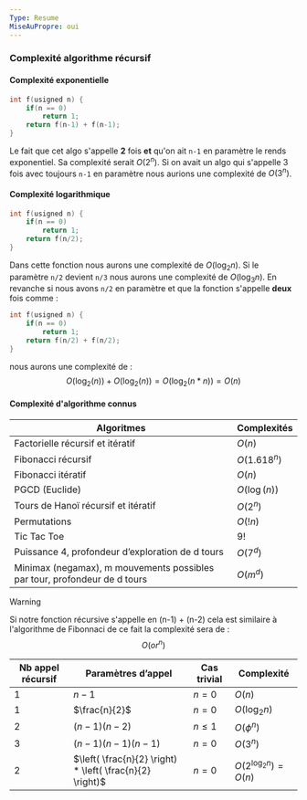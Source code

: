 ```yaml
---
Type: Resume
MiseAuPropre: oui
---
```


### Complexité algorithme récursif
#### Complexité exponentielle
```cpp
int f(usigned n) {
	if(n == 0)
		return 1;
	return f(n-1) + f(n-1);
}
```
Le fait que cet algo s'appelle **2** fois **et** qu'on ait `n-1` en paramètre le rends exponentiel. Sa complexité serait $O(2^n)$. Si on avait un algo qui s'appelle 3 fois avec toujours `n-1` en paramètre nous aurions une complexité de $O(3^n)$.
#### Complexité logarithmique
```cpp
int f(usigned n) { 
	if(n == 0) 
		return 1; 
	return f(n/2);
}
```
Dans cette fonction nous aurons une complexité de $O(\log_{2}n)$. Si le paramètre `n/2` devient `n/3` nous aurons une complexité de $O(\log_{3}n)$. 
En revanche si nous avons `n/2` en paramètre et que la fonction s'appelle **deux** fois comme : 
```cpp
int f(usigned n) { 
	if(n == 0) 
		return 1; 
	return f(n/2) + f(n/2);
}

```
nous aurons une complexité de : 
$$O(\log_{2}(n)) + O(\log_{2}(n)) = O(\log_{2}(n*n)) = O(n)$$
#### Complexité d'algorithme connus

|Algoritmes|Complexités|
|-----|------|
|Factorielle récursif et itératif|$O(n)$|
|Fibonacci récursif|$O(1.618^n)$|
|Fibonacci itératif|$O(n)$|
|PGCD (Euclide)|$O(\log(n))$|
|Tours de Hanoï récursif et itératif|$O(2^n)$|
|Permutations|$O(!n)$|
|Tic Tac Toe|9!|
|Puissance 4, profondeur d’exploration de d tours|$O(7^d)$|
|Minimax (negamax), m mouvements possibles par tour, profondeur de d tours|$O(m^d)$|

>[!warning]
> Si notre fonction récursive s'appelle en (n-1) + (n-2) cela est similaire à l'algorithme de Fibonnaci de ce fait la complexité sera de :
> $$ O(or^n) $$


| Nb appel récursif | Paramètres d’appel                                        | Cas trivial | Complexité                |
| ----------------- | --------------------------------------------------------- | ----------- | ------------------------- |
| 1                 | $n-1$                                                     | $n = 0$     | $O(n)$                    |
| 1                 | $\frac{n}{2}$                                             | $n=0$       | $O(\log_{2}n)$            |
| 2                 | $(n-1)(n-2)$                                              | $n \leq 1$  | $O(\phi^n)$               |
| 3                 | $(n-1)(n-1)(n-1)$                                         | $n=0$       | $O(3^n)$                  |
| 2                 | $\left( \frac{n}{2} \right) * \left( \frac{n}{2} \right)$ | $n=0$       | $O(2^{\log_{2}n}) = O(n)$ |




